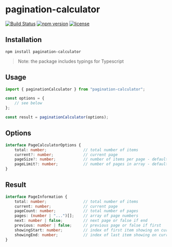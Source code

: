 # pagination-calculator

[![Build Status](https://travis-ci.org/hisuwh/pagination-calculator.svg?branch=master)](https://travis-ci.org/hisuwh/pagination-calculator)
[![npm version](https://badge.fury.io/js/pagination-calculator.svg)](https://badge.fury.io/js/pagination-calculator)
[![license](https://img.shields.io/github/license/mashape/apistatus.svg)](https://github.com/hisuwh/pagination-calculator/blob/master/LICENSE.md)

## Installation

`npm install pagination-calculator`
> Note: the package includes typings for Typescript

## Usage

```ts
import { paginationCalculator } from "pagination-calculator";

const options = {
    // see below
};

const result = paginationCalculator(options);
```

## Options
```ts
interface PageCalculatorOptions {
    total: number;                // total number of items
    current?: number;             // current page
    pageSize?: number;            // number of items per page - default 10
    pageLimit?: number;           // number of pages in array - default no limit
}
```

## Result
```ts
interface PageInformation {
    total: number;                // total number of items
    current: number;              // current page
    pageCount: number;            // total number of pages
    pages: (number | "...")[];    // array of page numbers
    next: number | false;         // next page or false if end
    previous: number | false;     // previous page or false if first
    showingStart: number;         // index of first item showing on current page
    showingEnd: number;           // index of last item showing on current page
}
```
